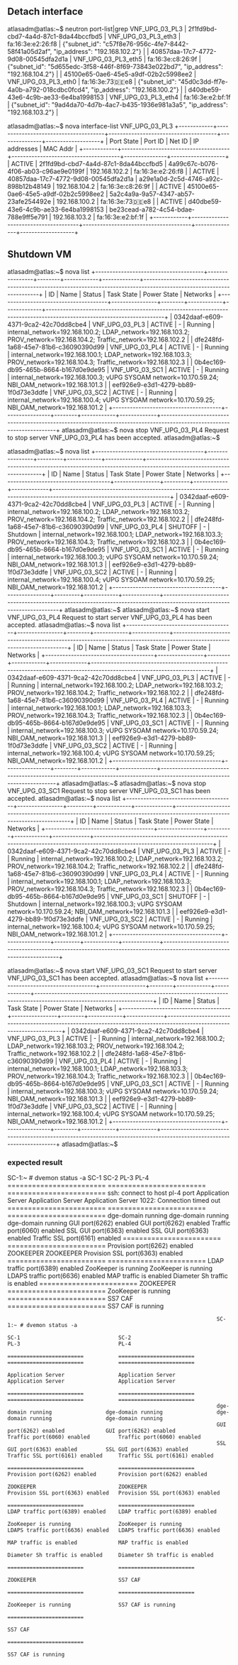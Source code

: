 
## Detach interface

atlasadm@atlas:~$ neutron port-list|grep VNF_UPG_03_PL3
| 2f1fd9bd-cbd7-4a4d-87c1-8da44bccfbd5 | VNF_UPG_03_PL3_eth3 | fa:16:3e:e2:26:f8 | {"subnet_id": "c57f8e76-956c-4fe7-8442-58f41a05d2af", "ip_address": "192.168.102.2"} |
| 40857daa-17c7-4772-9d08-00545dfa2d1a | VNF_UPG_03_PL3_eth5 | fa:16:3e:c8:26:9f | {"subnet_id": "5d655edc-3f58-446f-8f69-73843e022bd7", "ip_address": "192.168.104.2"} |
| 45100e65-0ae6-45e5-a9df-02b2c5998ee2 | VNF_UPG_03_PL3_eth0 | fa:16:3e:73:de:e8 | {"subnet_id": "45d0c3dd-ff7e-4a0b-a792-018cdbc0fcd4", "ip_address": "192.168.100.2"} |
| d40dbe59-43e6-4c9b-ae33-6e4ba1998153 | VNF_UPG_03_PL3_eth4 | fa:16:3e:e2:bf:1f | {"subnet_id": "9ad4da70-4d7b-4ac7-b435-1936e981a3a5", "ip_address": "192.168.103.2"} |

atlasadm@atlas:~$ nova interface-list VNF_UPG_03_PL3
+------------+--------------------------------------+--------------------------------------+---------------+-------------------+
| Port State | Port ID                              | Net ID                               | IP addresses  | MAC Addr          |
+------------+--------------------------------------+--------------------------------------+---------------+-------------------+
| ACTIVE     | 2f1fd9bd-cbd7-4a4d-87c1-8da44bccfbd5 | 4a99c67c-b076-4f06-ab03-c96ae9e0199f | 192.168.102.2 | fa:16:3e:e2:26:f8 |
| ACTIVE     | 40857daa-17c7-4772-9d08-00545dfa2d1a | a29e1a0d-2c5d-4746-a92c-898b12b48149 | 192.168.104.2 | fa:16:3e:c8:26:9f |
| ACTIVE     | 45100e65-0ae6-45e5-a9df-02b2c5998ee2 | 5a2c4a9a-9a57-4347-ab57-23afe254492e | 192.168.100.2 | fa:16:3e:73:de:e8 |
| ACTIVE     | d40dbe59-43e6-4c9b-ae33-6e4ba1998153 | be23cead-a782-4c54-bdae-788e9ff5e791 | 192.168.103.2 | fa:16:3e:e2:bf:1f |
+------------+--------------------------------------+--------------------------------------+---------------+-------------------+


## Shutdown VM

atlasadm@atlas:~$ nova list
+--------------------------------------+----------------+--------+------------+-------------+-----------------------------------------------------------------------------------------------------------------------+
| ID                                   | Name           | Status | Task State | Power State | Networks                                                                                                              |
+--------------------------------------+----------------+--------+------------+-------------+-----------------------------------------------------------------------------------------------------------------------+
| 0342daaf-e609-4371-9ca2-42c70dd8cbe4 | VNF_UPG_03_PL3 | ACTIVE | -          | Running     | internal_network=192.168.100.2; LDAP_network=192.168.103.2; PROV_network=192.168.104.2; Traffic_network=192.168.102.2 |
| dfe248fd-1a68-45e7-81b6-c36090390d99 | VNF_UPG_03_PL4 | ACTIVE | -          | Running     | internal_network=192.168.100.1; LDAP_network=192.168.103.3; PROV_network=192.168.104.3; Traffic_network=192.168.102.3 |
| 0b4ec169-db95-465b-8664-b167d0e9de95 | VNF_UPG_03_SC1 | ACTIVE | -          | Running     | internal_network=192.168.100.3; vUPG SYSOAM network=10.170.59.24; NBI_OAM_network=192.168.101.3                       |
| eef926e9-e3d1-4279-bb89-1f0d73e3ddfe | VNF_UPG_03_SC2 | ACTIVE | -          | Running     | internal_network=192.168.100.4; vUPG SYSOAM network=10.170.59.25; NBI_OAM_network=192.168.101.2                       |
+--------------------------------------+----------------+--------+------------+-------------+-----------------------------------------------------------------------------------------------------------------------+
atlasadm@atlas:~$ nova stop VNF_UPG_03_PL4
Request to stop server VNF_UPG_03_PL4 has been accepted.
atlasadm@atlas:~$

atlasadm@atlas:~$ nova list
+--------------------------------------+----------------+---------+------------+-------------+-----------------------------------------------------------------------------------------------------------------------+
| ID                                   | Name           | Status  | Task State | Power State | Networks                                                                                                              |
+--------------------------------------+----------------+---------+------------+-------------+-----------------------------------------------------------------------------------------------------------------------+
| 0342daaf-e609-4371-9ca2-42c70dd8cbe4 | VNF_UPG_03_PL3 | ACTIVE  | -          | Running     | internal_network=192.168.100.2; LDAP_network=192.168.103.2; PROV_network=192.168.104.2; Traffic_network=192.168.102.2 |
| dfe248fd-1a68-45e7-81b6-c36090390d99 | VNF_UPG_03_PL4 | SHUTOFF | -          | Shutdown    | internal_network=192.168.100.1; LDAP_network=192.168.103.3; PROV_network=192.168.104.3; Traffic_network=192.168.102.3 |
| 0b4ec169-db95-465b-8664-b167d0e9de95 | VNF_UPG_03_SC1 | ACTIVE  | -          | Running     | internal_network=192.168.100.3; vUPG SYSOAM network=10.170.59.24; NBI_OAM_network=192.168.101.3                       |
| eef926e9-e3d1-4279-bb89-1f0d73e3ddfe | VNF_UPG_03_SC2 | ACTIVE  | -          | Running     | internal_network=192.168.100.4; vUPG SYSOAM network=10.170.59.25; NBI_OAM_network=192.168.101.2                       |
+--------------------------------------+----------------+---------+------------+-------------+-----------------------------------------------------------------------------------------------------------------------+
atlasadm@atlas:~$
atlasadm@atlas:~$ nova start VNF_UPG_03_PL4
Request to start server VNF_UPG_03_PL4 has been accepted.
atlasadm@atlas:~$ nova list
+--------------------------------------+----------------+--------+------------+-------------+-----------------------------------------------------------------------------------------------------------------------+
| ID                                   | Name           | Status | Task State | Power State | Networks                                                                                                              |
+--------------------------------------+----------------+--------+------------+-------------+-----------------------------------------------------------------------------------------------------------------------+
| 0342daaf-e609-4371-9ca2-42c70dd8cbe4 | VNF_UPG_03_PL3 | ACTIVE | -          | Running     | internal_network=192.168.100.2; LDAP_network=192.168.103.2; PROV_network=192.168.104.2; Traffic_network=192.168.102.2 |
| dfe248fd-1a68-45e7-81b6-c36090390d99 | VNF_UPG_03_PL4 | ACTIVE | -          | Running     | internal_network=192.168.100.1; LDAP_network=192.168.103.3; PROV_network=192.168.104.3; Traffic_network=192.168.102.3 |
| 0b4ec169-db95-465b-8664-b167d0e9de95 | VNF_UPG_03_SC1 | ACTIVE | -          | Running     | internal_network=192.168.100.3; vUPG SYSOAM network=10.170.59.24; NBI_OAM_network=192.168.101.3                       |
| eef926e9-e3d1-4279-bb89-1f0d73e3ddfe | VNF_UPG_03_SC2 | ACTIVE | -          | Running     | internal_network=192.168.100.4; vUPG SYSOAM network=10.170.59.25; NBI_OAM_network=192.168.101.2                       |
+--------------------------------------+----------------+--------+------------+-------------+-----------------------------------------------------------------------------------------------------------------------+
atlasadm@atlas:~$
atlasadm@atlas:~$ nova stop VNF_UPG_03_SC1
Request to stop server VNF_UPG_03_SC1 has been accepted.
atlasadm@atlas:~$ nova list
+--------------------------------------+----------------+---------+------------+-------------+-----------------------------------------------------------------------------------------------------------------------+
| ID                                   | Name           | Status  | Task State | Power State | Networks                                                                                                              |
+--------------------------------------+----------------+---------+------------+-------------+-----------------------------------------------------------------------------------------------------------------------+
| 0342daaf-e609-4371-9ca2-42c70dd8cbe4 | VNF_UPG_03_PL3 | ACTIVE  | -          | Running     | internal_network=192.168.100.2; LDAP_network=192.168.103.2; PROV_network=192.168.104.2; Traffic_network=192.168.102.2 |
| dfe248fd-1a68-45e7-81b6-c36090390d99 | VNF_UPG_03_PL4 | ACTIVE  | -          | Running     | internal_network=192.168.100.1; LDAP_network=192.168.103.3; PROV_network=192.168.104.3; Traffic_network=192.168.102.3 |
| 0b4ec169-db95-465b-8664-b167d0e9de95 | VNF_UPG_03_SC1 | SHUTOFF | -          | Shutdown    | internal_network=192.168.100.3; vUPG SYSOAM network=10.170.59.24; NBI_OAM_network=192.168.101.3                       |
| eef926e9-e3d1-4279-bb89-1f0d73e3ddfe | VNF_UPG_03_SC2 | ACTIVE  | -          | Running     | internal_network=192.168.100.4; vUPG SYSOAM network=10.170.59.25; NBI_OAM_network=192.168.101.2                       |
+--------------------------------------+----------------+---------+------------+-------------+-----------------------------------------------------------------------------------------------------------------------+

atlasadm@atlas:~$ nova start VNF_UPG_03_SC1
Request to start server VNF_UPG_03_SC1 has been accepted.
atlasadm@atlas:~$ nova list
+--------------------------------------+----------------+--------+------------+-------------+-----------------------------------------------------------------------------------------------------------------------+
| ID                                   | Name           | Status | Task State | Power State | Networks                                                                                                              |
+--------------------------------------+----------------+--------+------------+-------------+-----------------------------------------------------------------------------------------------------------------------+
| 0342daaf-e609-4371-9ca2-42c70dd8cbe4 | VNF_UPG_03_PL3 | ACTIVE | -          | Running     | internal_network=192.168.100.2; LDAP_network=192.168.103.2; PROV_network=192.168.104.2; Traffic_network=192.168.102.2 |
| dfe248fd-1a68-45e7-81b6-c36090390d99 | VNF_UPG_03_PL4 | ACTIVE | -          | Running     | internal_network=192.168.100.1; LDAP_network=192.168.103.3; PROV_network=192.168.104.3; Traffic_network=192.168.102.3 |
| 0b4ec169-db95-465b-8664-b167d0e9de95 | VNF_UPG_03_SC1 | ACTIVE | -          | Running     | internal_network=192.168.100.3; vUPG SYSOAM network=10.170.59.24; NBI_OAM_network=192.168.101.3                       |
| eef926e9-e3d1-4279-bb89-1f0d73e3ddfe | VNF_UPG_03_SC2 | ACTIVE | -          | Running     | internal_network=192.168.100.4; vUPG SYSOAM network=10.170.59.25; NBI_OAM_network=192.168.101.2                       |
+--------------------------------------+----------------+--------+------------+-------------+-----------------------------------------------------------------------------------------------------------------------+
atlasadm@atlas:~$


### expected result
SC-1:~ # dvemon status -a
        SC-1                               SC-2                               PL-3                               PL-4
========================           ========================           ========================           ssh: connect to host pl-4 port
   Application Server                 Application Server                 Application Server              1022: Connection timed out
========================           ========================           ========================
dge-domain running                 dge-domain running                 dge-domain running
GUI port(6262) enabled             GUI port(6262) enabled             Traffic port(6060) enabled
SSL GUI port(6363) enabled         SSL GUI port(6363) enabled         Traffic SSL port(6161) enabled
========================           ========================           Provision port(6262) enabled
      ZOOKEEPER                          ZOOKEEPER                    Provision SSL port(6363) enabled
========================           ========================           LDAP traffic port(6389) enabled
ZooKeeper is running               ZooKeeper is running               LDAPS traffic port(6636) enabled
                                                                      MAP traffic is enabled
                                                                      Diameter Sh traffic is enabled
                                                                      ========================
                                                                            ZOOKEEPER
                                                                      ========================
                                                                      ZooKeeper is running
                                                                      ========================
                                                                            SS7 CAF
                                                                      ========================
                                                                      SS7 CAF is running



                                                                      SC-1:~ # dvemon status -a
                                                                              SC-1                               SC-2                               PL-3                               PL-4
                                                                      ========================           ========================           ========================           ========================
                                                                         Application Server                 Application Server                 Application Server                 Application Server
                                                                      ========================           ========================           ========================           ========================
                                                                      dge-domain running                 dge-domain running                 dge-domain running                 dge-domain running
                                                                      GUI port(6262) enabled             GUI port(6262) enabled             Traffic port(6060) enabled         Traffic port(6060) enabled
                                                                      SSL GUI port(6363) enabled         SSL GUI port(6363) enabled         Traffic SSL port(6161) enabled     Traffic SSL port(6161) enabled
                                                                      ========================           ========================           Provision port(6262) enabled       Provision port(6262) enabled
                                                                            ZOOKEEPER                          ZOOKEEPER                    Provision SSL port(6363) enabled   Provision SSL port(6363) enabled
                                                                      ========================           ========================           LDAP traffic port(6389) enabled    LDAP traffic port(6389) enabled
                                                                      ZooKeeper is running               ZooKeeper is running               LDAPS traffic port(6636) enabled   LDAPS traffic port(6636) enabled
                                                                                                                                            MAP traffic is enabled             MAP traffic is enabled
                                                                                                                                            Diameter Sh traffic is enabled     Diameter Sh traffic is enabled
                                                                                                                                            ========================           ========================
                                                                                                                                                  ZOOKEEPER                          SS7 CAF
                                                                                                                                            ========================           ========================
                                                                                                                                            ZooKeeper is running               SS7 CAF is running
                                                                                                                                            ========================
                                                                                                                                                  SS7 CAF
                                                                                                                                            ========================
                                                                                                                                            SS7 CAF is running
